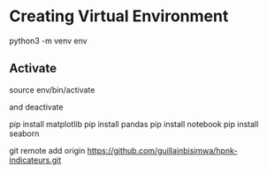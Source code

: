 # Creating Virtual Environment

python3 -m venv env

## Activate

 source env/bin/activate

 and deactivate

pip install matplotlib
pip install pandas
pip install notebook
pip install seaborn

git remote add origin <https://github.com/guillainbisimwa/hpnk-indicateurs.git>
